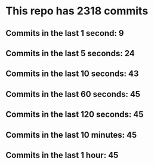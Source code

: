 # This repo has 2318 commits

## Commits in the last 1 second: 9
## Commits in the last 5 seconds: 24
## Commits in the last 10 seconds: 43
## Commits in the last 60 seconds: 45
## Commits in the last 120 seconds: 45
## Commits in the last 10 minutes: 45
## Commits in the last 1 hour: 45
